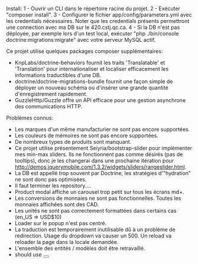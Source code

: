 Install:
  1 - Ouvrir un CLI dans le répertoire racine du projet.
  2 - Exécuter "composer install".
  3 - Configurer le fichier app/config/parameters.yml avec les credentials nécessaires.
      Noter que les credentials présents permettront une connection avec ma DB sur le 420.cstj.qc.ca.
  4 - Si la DB n'est pas déployée, par exemple lors d'un test local, exécuter "php ./bin/console doctrine:migrations:migrate" avec votre serveur MySQL actif.

Ce projet utilise quelques packages composer supplémentaires:
  - KnpLabs/doctrine-behaviors fournit les traits 'Translatable' et 'Translation' pour internationaliser et localiser efficacement les informations traductibles d'une DB.
  - doctrine/doctrine-migrations-bundle fournit une façon simple de déployer un nouveau schéma ou d'insérer une grande quantité d'enregistrement rapidement.
  - GuzzleHttp/Guzzle offre un API efficace pour une gestion asynchrone des communications HTTP.

Problèmes connus:
  - Les marques d'un même manufacturier ne sont pas encore supportées.
  - Les couleurs de mémoires ne sont pas encore supportées.
  - De nombreux types de produits sont manquant.
  - Ce projet utilise présentement Seiyria/bootstrap-slider pour implémenter mes min-max sliders. Ils ne fonctionnent pas comme désirés (pas de tooltips), donc je les changerai dans une prochaine itération pour http://demos.jquerymobile.com/1.3.2/widgets/sliders/rangeslider.html.
  - La DB est appellé trop souvent par Doctrine, les stratégies d'"hydration" ne sont donc pas optimisées.
  - Il faut terminer les repository....
  - Product modal affiche un carousel trop petit sur tous les écrans md+.
  - Les conversions de monnaies ne sont pas fonctionnelles. Toutes les monnaies affichées sont des CAD.
  - Les unités ne sont pas correctement formattées dans certains cas (en_US => USD$10)
  - Loader sur le popup n'est pas centré.
  - La traduction est temporairement inutilisable dû à un problème de redirection. Usage du dropdown va causer un 500. Un reload va reloader la page dans la locale demandée.
  - L'ensemble des entités / modèles doit être retravaillé.
  - <form> should use <button type="submit">
